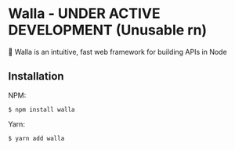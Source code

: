 # Walla - UNDER ACTIVE DEVELOPMENT (Unusable rn)

🦘 Walla is an intuitive, fast web framework for building APIs in Node

## Installation

NPM:

```
$ npm install walla
```

Yarn:

```
$ yarn add walla
```
